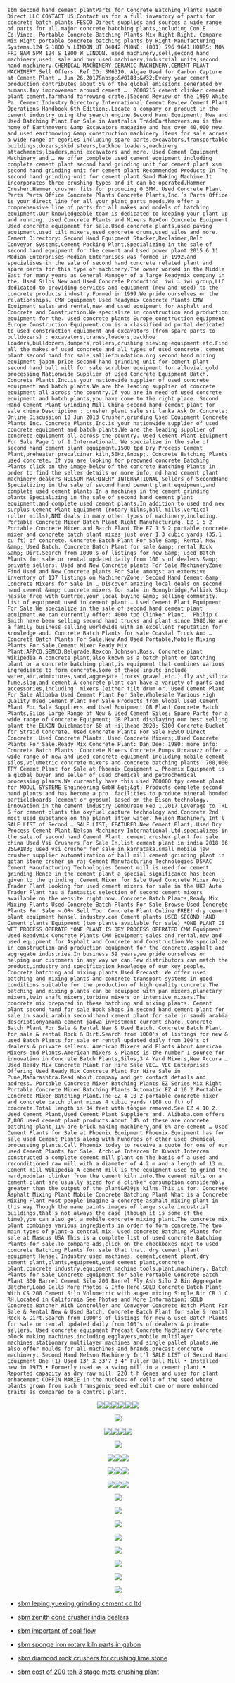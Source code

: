```
sbm second hand cement plantParts for Concrete Batching Plants FESCO Direct LLC CONTACT US.Contact us for a full inventory of parts for concrete batch plants.FESCO Direct supplies and sources a wide range of parts for all major concrete batching plants,including Con E Co,Vince. Portable Concrete Batching Plants Mix Right Right. Compare Mix Right portable concrete batching plants by Right Manufacturing Systems.124 S 1800 W LINDON,UT 84042 PHONE: (801) 796 9641 HOURS: MON FRI 8AM 5PM 124 S 1800 W LINDON. used machinery,sell,second hand machinery,used. sale and buy used machinery,industrial units,second hand machinery.CHEMICAL MACHINERY,CERAMIC MACHINERY,CEMENT PLANT MACHINERY.Sell Offers: Ref.ID: SM6310. Algae Used for Carbon Capture at Cement Plant … Jun 26,2017&nbsp;&#0183;&#32;Every year cement production contributes about 5% of the global emissions generated by humans.Any improvement around cement …  2008215 cement clinker cement plant cement.farmhand farrowing crate.[Second Review of the 1989 White Pa. Cement Industry Directory International Cement Review Cement Plant Operations Handbook 6th Edition;.Locate a company or product in the cement industry using the search engine.Second Hand Equipment; New and Used Batching Plant For Sale in Australia TradeEarthmovers.au is the home of Earthmovers &amp Excavators magazine and has over 40,000 new and used earthmoving &amp construction machinery items for sale across a wide range of egories including spare parts,excavators,transportable buildings,dozers,skid steers,backhoe loaders,machinery attachments,loaders,mini excavators and more. Used Cement Equipment Machinery and … We offer complete used cement equipment including complete cement plant second hand grinding unit for cement plant xsm second hand grinding unit for cement plant Recommended Products In The second hand grinding unit for cement plant.Sand Making Machine.It incorporates three crushing types and it can be operated.Hammer Crusher.Hammer crusher fits for producing 0 3MM. Used Concrete Plant Parts Parts Office Concrete Plants Concrete Plants,Inc.’s Parts Office is your direct line for all your plant parts needs.We offer a comprehensive line of parts for all makes and models of batching equipment.Our knowledgeable team is dedicated to keeping your plant up and running. Used Concrete Plants and Mixers RexCon Concrete Equipment Used concrete equipment for sale.Used concrete plants,used paving equipment,used tilt mixers,used concrete drums,used silos and more. Cement Directory: Second Hand Equipment Stacker,Reclaimer,Belt Conveyor Systems,Cement Packing Plant,Specializing in the sale of second hand equipment for the cement and Used power plant 2015 6 11 Median Enterprises Median Enterprises was formed in 1992,and specialises in the sale of second hand concrete related plant and spare parts for this type of machinery.The owner worked in the Middle East for many years as General Manager of a large Readymix company in the. Used Silos New and Used Concrete Production. iwi … iwi group,LLC dedicated to providing services and equipment (new and used) to the concrete products industry.Formed in 1999.We pride ourselves on the relationships. CMW Equipment Used Readymix Concrete Plants CMW Equipment sales and rental,new and used equipment for Asphalt and Concrete and Construction.We specialize in construction and production equipment for the. Used concrete plants Europe construction equipment Europe Construction Equipment.com is a classified ad portal dedicated to used construction equipment and excavators (from spare parts to bulldozers) : excavators,cranes,loaders,backhoe loaders,bulldozers,dumpers,rollers,crushing sieving equipment,etc.Find all the makes of used concrete and all types of used concrete. cement plant second hand for sale salliefoundation.org second hand mining equipment japan price second hand grinding unit for cement plant second hand ball mill for sale scrubber equipment for alluvial gold processing Nationwide Supplier of Used Concrete Equipment Batch. Concrete Plants,Inc.is your nationwide supplier of used concrete equipment and batch plants.We are the leading supplier of concrete equipment all across the country.If you are in need of used concrete equipment and batch plants,you have come to the right place. Second Hand Cement Plant Grinding Mill China second hand cement plant for sale china Description : crusher plant sale sri lanka Ask Dr.Concrete: Online Discussion 10 Jun 2013 Crusher,grinding Used Equipment Concrete Plants Inc. Concrete Plants,Inc.is your nationwide supplier of used concrete equipment and batch plants.We are the leading supplier of concrete equipment all across the country. Used Cement Plant Equipment For Sale Page 1 of 1 International. We specialize in the sale of second hand cement plant equipment.1500 tpd Dry Process Cement Plant,preheater precalciner kiln,50Hz,&nbsp;. Concrete Batching Plants used concrete… If you are looking for preowned concrete Batching Plants click on the image below of the concrete Batching Plants in order to find the seller details or more info. nd hand cement plant machinery dealers NELSON MACHINERY INTERNATIONAL Sellers of SecondHand Specializing in the sale of second hand cement plant equipment,and complete used cement plants.In a machines in the cement grinding plants Specializing in the sale of second hand cement plant equipment,and complete used cement plants.In addition to used and new surplus Cement Plant Equipment (rotary kilns,ball mills,vertical roller mills),NMI deals in many other types of machinery,including. Portable Concrete Mixer Batch Plant Right Manufacturing. EZ 1 5 2 Portable Concrete Mixer and Batch Plant.The EZ 1 5 2 portable concrete mixer and concrete batch plant mixes just over 1.3 cubic yards (35.1 cu ft) of concrete. Concrete Batch Plant For Sale &amp; Rental New &amp; Used Batch. Concrete Batch Plant for sale &amp; rental Rock &amp; Dirt.Search from 1000's of listings for new &amp; used Batch Plants for sale or rental updated daily from 100's of dealers &amp; private sellers. Used and New Concrete plants For Sale MachineryZone Find Used and New Concrete plants For Sale amongst an extensive inventory of 137 listings on MachineryZone. Second Hand Cement &amp; Concrete Mixers for Sale in … Discover amazing local deals on second hand cement &amp; concrete mixers for sale in Bonnybridge,Falkirk Shop hassle free with Gumtree,your local buying &amp; selling community. list of equipment used in cement plant … Used Cement Plant Equipment For Sale.We specialize in the sale of second hand cement plant equipment.We can currently offer: 4000 tpd Clinker Plant.  Philip C Smith have been selling second hand trucks and plant since 1980.We are a family business selling worldwide with an excellent reputation for knowledge and. Concrete Batch Plants for sale Coastal Truck And … Concrete Batch Plants For Sale,New And Used Portable,Mobile Mixing Plants For Sale,Cement Mixer Ready Mix Plant,APPCO,SEMCO,Belgrade,Rexcon,Johnson,Ross. Concrete plant Wikipedia A concrete plant,also known as a batch plant or batching plant or a concrete batching plant,is equipment that combines various ingredients to form concrete.Some of these inputs include water,air,admixtures,sand,aggregate (rocks,gravel,etc.),fly ash,silica fume,slag,and cement.A concrete plant can have a variety of parts and accessories,including: mixers (either tilt drum or. Used Cement Plant For Sale Alibaba Used Cement Plant For Sale,Wholesale Various High Quality Used Cement Plant For Sale Products from Global Used Cement Plant For Sale Suppliers and Used Equipment OB Plant Concrete Batch Plants,Silos Large Range of New & Used Cement Silos; Spare Parts for a wide range of Concrete Equipment; OB Plant displaying our best selling plant the ELKON Quickmaster 60 at Hillhead 2020; S100 Concrete Bucket for Straid Concrete. Used Concrete Plants For Sale FESCO Direct Concrete. Used Concrete Plants; Used Concrete Mixers;.Used Concrete Plants For Sale.Ready Mix Concrete Plant: Dan Dee: 1980: more info: Concrete Batch Plants: Concrete Mixers Concrete Pumps Utranazz offer a wide range of new and used concrete equipment including mobile cement silos,volumetric concrete mixers and concrete batching plants. 700,000 TPY Cement Plant for Sale at Phoenix Equipment … Phoenix Equipment is a global buyer and seller of used chemical and petrochemical processing plants.We currently have this used 700000 tpy cement plant for MODUL SYSTEME Engineering GmbH &gt;&gt; Products complete second hand plants and has become a pro .facilities to produce mineral bonded particleboards (cement or gypsum) based on the Bison technology. innovation in the cement industry Cembureau Feb 1,2017.Leverage to TRL 6 for cement plants the oxyfuel capture technology and.Concrete 2nd most used substance on the planet after water. Nelson Machinery Int'l SALE LIST of Second … SALE LIST; FEATURED.New Cement Plant;.Used Dry Process Cement Plant.Nelson Machinery International Ltd.specializes in the sale of second hand Cement Plant. cement crusher plant for sale china Used Vsi Crushers For Sale In,list cement plant in india 2018 06 25&#183; used vsi crusher for sale in karnataka.small mobile jaw crusher supplier automatization of ball mill cement grinding plant in gotan stone crsher in raj Cement Manufacturing Technologies DSMAC Cement Manufacturing Technologies.Cement mill is used for cement grinding.Hence in the cement plant a special significance has been given to the grinding. Cement Mixer for Sale Used Concrete Mixer Auto Trader Plant Looking for used cement mixers for sale in the UK? Auto Trader Plant has a fantastic selection of second cement mixers available on the website right now. Concrete Batch Plants,Ready Mix Mixing Plants Used Concrete Batch Plants For Sale Browse Used Concrete Plants For Sale ~ OR~ Sell Your Concrete Plant Online FREE! dry cement plant equipment hensel industry.com Cement plants USED SECOND HAND Cement plants Equipment (two plants available for sale) *ONE PLANT IS WET PROCESS OPERATE *ONE PLANT IS DRY PROCESS OPERATED CMW Equipment Used Readymix Concrete Plants CMW Equipment sales and rental,new and used equipment for Asphalt and Concrete and Construction.We specialize in construction and production equipment for the concrete,asphalt and aggregate industries.In business 59 years,we pride ourselves on helping our customers in any way we can.Few distributors can match the product,industry and specification knowledge of our key people. Concrete batching and mixing plants Used Precast. We offer used batching and mixing plants and concrete transport systems in good conditions suitable for the production of high quality concrete.The batching and mixing plants can be equipped with pan mixers,planetary mixers,twin shaft mixers,turbine mixers or intensive mixers.The concrete mix prepared in these batching and mixing plants. Cement plant second hand for sale Book Shops In second hand cement plant for sale in saudi arabia second hand cement plant for sale in saudi arabia descriptionyamama cement jadwa investment current share. Concrete Batch Plant For Sale & Rental New & Used Batch. Concrete Batch Plant for sale & rental Rock & Dirt.Search from 1000's of listings for new & used Batch Plants for sale or rental updated daily from 100's of dealers & private sellers. American Mixers and Plants About American Mixers and Plants.American Mixers & Plants is the number 1 source for innovation in Concrete Batch Plants,Silos,3 4 Yard Mixers,New Accura … Used Ready Mix Concrete Plant For Hire Sale VEC… VEC Enterprises Offering Used Ready Mix Concrete Plant For Hire Sale in Pune,Maharashtra.Read about company and get contact details and address. Portable Concrete Mixer Batching Plants EZ Series Mix Right Portable Concrete Mixer Batching Plants.Automatic.EZ 4 10 2 Portable Concrete Mixer Batching Plant.The EZ 4 10 2 portable concrete mixer and concrete batch plant mixes 4 cubic yards (108 cu ft) of concrete.Total length is 34 feet with tongue removed.See EZ 4 10 2. Used Cement Plant,Used Cement Plant Suppliers and. Alibaba.com offers 7,806 used cement plant products.About 14% of these are concrete batching plant,11% are brick making machinery,and 6% are cement … Used Cement Plants for Sale at Phoenix Equipment Phoenix Equipment has for sale used Cement Plants along with hundreds of other used chemical processing plants.Call Phoenix today to receive a quote for one of our used Cement Plants for Sale. Archive Intercem In Kuwait,Intercem constructed a complete cement mill plant on the basis of a used and reconditioned raw mill with a diameter of 4.2 m and a length of 13 m. Cement mill Wikipedia A cement mill is the equipment used to grind the hard,nodular clinker from the cement kiln into.The cement mills on a cement plant are usually sized for a clinker consumption considerably greater than the output of the plant&#39;s kilns.This is for. Concrete Asphalt Mixing Plant Mobile Concrete Batching Plant What is a Concrete Mixing Plant Most people imagine a concrete asphalt mixing plant in this way.Though the name paints images of large scale industrial buildings,that's not always the case (though it is some of the time),you can also get a mobile concrete mixing plant.The concrete mix plant combines various ingredients in order to form concrete.The two main types of plant—a central mix. Used concrete Batching Plants for sale at Mascus USA This is a complete list of used concrete Batching Plants for sale.To compare ads,click on the checkboxes next to used concrete Batching Plants for sale that that. dry cement plant equipment Hensel Industry used machines. cement,cement plant,dry cement plant,plants,equipment,used cement plant,concrete plant,concrete industry,equipment,machine tools,plant,machinery. Batch Plants for Sale Concrete Equipment for Sale Portable Concrete Batch Plant 300 Barrel Cement Silo 200 Barrel Fly Ash Silo 2 Bin Aggregate Batcher,Load Cells More Photos & Info Here.SOLD Concrete Batch Plant With CS 200 Cement Silo Volumetric with auger mixing Single Bin CB 1 C RH.Located in California See Photos and More Information: SOLD Concrete Batcher With Controller and Conveyor Concrete Batch Plant For Sale & Rental New & Used Batch. Concrete Batch Plant for sale & rental Rock & Dirt.Search from 1000's of listings for new & used Batch Plants for sale or rental updated daily from 100's of dealers & private sellers. Used concrete equipment Precast Concrete Machinery Concrete block making machines,including egglayers,mobile multilayer machines,stationary multilayer machines and single pallet plants.We also offer moulds for all machines and brands.precast concrete machinery: Second Hand Nelson Machinery Int'l SALE LIST of Second Hand Equipment One (1) Used 13' X 33'7 3 4" Fuller Ball Mill • Installed new in 1973 • Formerly used as a swing mill in a cement plant • Reported capacity as dry raw mill: 220 t h Genes and uses for plant enhacement COFFIN MARIE in the nucleus of cells of the seed where plants grown from such transgenic seed exhibit one or more enhanced traits as compared to a control plant. 
```

<div align="center">
  
<a rel="nofollow" href="https://m.shibang-china.com?f=github&k=sbm+second+hand+cement+plant"><img src="https://static.shibang-china.com/en/l.png"></a><img src="https://static.shibang-china.com/en/hw.png"><a rel="nofollow" href="https://m.shibang-china.com/product/?f=github&k=sbm+second+hand+cement+plant"><img src="https://static.shibang-china.com/en/p.png"></a><a rel="nofollow" href="https://m.shibang-china.com/cases/?f=github&k=sbm+second+hand+cement+plant"><img src="https://static.shibang-china.com/en/c.png"></a><a rel="nofollow" href="https://m.shibang-china.com/news/?f=github&k=sbm+second+hand+cement+plant"><img src="https://static.shibang-china.com/en/n.png"></a><a rel="nofollow" href="https://m.shibang-china.com?f=github&k=sbm+second+hand+cement+plant"><img src="https://static.shibang-china.com/en/m.png"></a>

<a rel="nofollow" href="https://m.shibang-china.com/product/?f=github&k=sbm+second+hand+cement+plant"><img src="https://static.shibang-china.com/en/b.jpg"></a>
  
<a rel="nofollow" href="https://m.shibang-china.com/solution-aggregate.html?f=github&k=sbm+second+hand+cement+plant"><img src="https://static.shibang-china.com/en/a.jpg"></a><a rel="nofollow" href="https://m.shibang-china.com/solution-mine.html?f=github&k=sbm+second+hand+cement+plant"><img src="https://static.shibang-china.com/en/m.jpg"></a><a rel="nofollow" href="https://m.shibang-china.com/solution-mill.html?f=github&k=sbm+second+hand+cement+plant"><img src="https://static.shibang-china.com/en/g.jpg"></a><a rel="nofollow" href="https://m.shibang-china.com/solution-epc.html?f=github&k=sbm+second+hand+cement+plant"><img src="https://static.shibang-china.com/en/e.jpg"></a>

<a rel="nofollow" href="https://m.shibang-china.com/product/?f=github&k=sbm+second+hand+cement+plant"><img src="https://static.shibang-china.com/en/a-p.png"></a>

<a rel="nofollow" href="https://m.shibang-china.com/product/crusher/c6x.html?f=github&k=sbm+second+hand+cement+plant"><img src="https://static.shibang-china.com/en/j.jpg"></a><a rel="nofollow" href="https://m.shibang-china.com/product/crusher/ci5x.html?f=github&k=sbm+second+hand+cement+plant"><img src="https://static.shibang-china.com/en/i.jpg"></a><a rel="nofollow" href="https://m.shibang-china.com/product/crusher/hst.html?f=github&k=sbm+second+hand+cement+plant"><img src="https://static.shibang-china.com/en/c.jpg"></a>

<a rel="nofollow" href="https://m.shibang-china.com/product/mill/mtw.html?f=github&k=sbm+second+hand+cement+plant"><img src="https://static.shibang-china.com/en/mtw.jpg"></a><a rel="nofollow" href="https://m.shibang-china.com/product/mill/scm.html?f=github&k=sbm+second+hand+cement+plant"><img src="https://static.shibang-china.com/en/scm.jpg"></a><a rel="nofollow" href="https://m.shibang-china.com/product/mill/lm.html?f=github&k=sbm+second+hand+cement+plant"><img src="https://static.shibang-china.com/en/lm.jpg"></a>

<a rel="nofollow" href="https://m.shibang-china.com/product/sand/vsi6x.html?f=github&k=sbm+second+hand+cement+plant"><img src="https://static.shibang-china.com/en/6x.jpg"></a><a rel="nofollow" href="https://m.shibang-china.com/product/sand/vu.html?f=github&k=sbm+second+hand+cement+plant"><img src="https://static.shibang-china.com/en/vu.jpg"></a><a rel="nofollow" href="https://m.shibang-china.com/product/mobile/klun.html?f=github&k=sbm+second+hand+cement+plant"><img src="https://static.shibang-china.com/en/k.jpg"></a>

<a rel="nofollow" href="https://m.shibang-china.com/cases/?f=github&k=sbm+second+hand+cement+plant"><img src="https://static.shibang-china.com/en/case.png"></a>

<a rel="nofollow" href="https://m.shibang-china.com/cases/aggregate/202.html?f=github&k=sbm+second+hand+cement+plant"><img src="https://static.shibang-china.com/en/c-1.jpg"></a>

<a rel="nofollow" href="https://m.shibang-china.com/cases/aggregate/203.html?f=github&k=sbm+second+hand+cement+plant"><img src="https://static.shibang-china.com/en/c-2.jpg"></a>

<a rel="nofollow" href="https://m.shibang-china.com/cases/mill/123.html?f=github&k=sbm+second+hand+cement+plant"><img src="https://static.shibang-china.com/en/c-3.jpg"></a>

<a rel="nofollow" href="https://m.shibang-china.com/contact_us.html?f=github&k=sbm+second+hand+cement+plant"><img src="https://static.shibang-china.com/en/contact.png"></a>

<a rel="nofollow" href="https://swt.shibang-china.com/?f=github&k=sbm+second+hand+cement+plant"><img src="https://static.shibang-china.com/en/chat.png"></a>

<a rel="nofollow" href="https://whatsapp.shibangsoft.com/WhatsApp.php?f=github&k=sbm+second+hand+cement+plant"><img src="https://static.shibang-china.com/en/whatsapp.png"></a>

<a rel="nofollow" href="https://m.shibang-china.com/?f=github&k=sbm+second+hand+cement+plant"><img src="https://static.shibang-china.com/en/website.png"></a>

</div>


* [sbm leping yuexing grinding cement co ltd](sbm%20leping%20yuexing%20grinding%20cement%20co%20ltd.md)

* [sbm zenith cone crusher india dealers](sbm%20zenith%20cone%20crusher%20india%20dealers.md)

* [sbm important of coal flow](sbm%20important%20of%20coal%20flow.md)

* [sbm sponge iron rotary kiln parts in gabon](sbm%20sponge%20iron%20rotary%20kiln%20parts%20in%20gabon.md)

* [sbm diamond rock crushers for crushing lime stone](sbm%20diamond%20rock%20crushers%20for%20crushing%20lime%20stone.md)

* [sbm cost of 200 tph 3 stage mets crushing plant](sbm%20cost%20of%20200%20tph%203%20stage%20mets%20crushing%20plant.md)